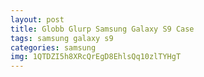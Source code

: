 ```yaml
---
layout: post
title: Globb Glurp Samsung Galaxy S9 Case
tags: samsung galaxy s9
categories: samsung
img: 1QTDZI5h8XRcQrEgD8EhlsQq10zlTYHgT
---
```

